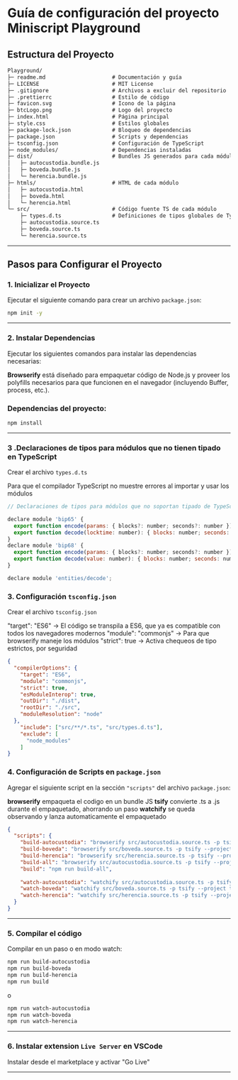 # Guía de configuración del proyecto Miniscript Playground 

## Estructura del Proyecto
```txt
Playground/
├─ readme.md                     # Documentación y guía
├─ LICENSE                       # MIT License
├─ .gitignore                    # Archivos a excluir del repositorio
├─ .prettierrc                   # Estilo de código
├─ favicon.svg                   # Icono de la página 
├─ btcLogo.png                   # Logo del proyecto
├─ index.html                    # Página principal 
├─ style.css                     # Estilos globales 
├─ package-lock.json             # Bloqueo de dependencias 
├─ package.json                  # Scripts y dependencias
├─ tsconfig.json                 # Configuración de TypeScript
├─ node_modules/                 # Dependencias instaladas 
├─ dist/                         # Bundles JS generados para cada módulo
│   ├─ autocustodia.bundle.js    
│   ├─ boveda.bundle.js          
│   └─ herencia.bundle.js        
├─ htmls/                        # HTML de cada módulo
│   ├─ autocustodia.html        
│   ├─ boveda.html              
│   └─ herencia.html             
└─ src/                          # Código fuente TS de cada módulo 
    ├─ types.d.ts                # Definiciones de tipos globales de TypeScript
    ├─ autocustodia.source.ts    
    ├─ boveda.source.ts        
    └─ herencia.source.ts 


```

---

## Pasos para Configurar el Proyecto

### 1. Inicializar el Proyecto
Ejecutar el siguiente comando para crear un archivo `package.json`:
```bash
npm init -y
```

---

### 2. Instalar Dependencias
Ejecutar los siguientes comandos para instalar las dependencias necesarias:

**Browserify** está diseñado para empaquetar código de Node.js y proveer los polyfills necesarios para que funcionen en el navegador (incluyendo Buffer, process, etc.).

### Dependencias del proyecto:
```bash
npm install 
```

---

### 3 .Declaraciones de tipos para módulos que no tienen tipado  en TypeScript

Crear el archivo `types.d.ts`

Para que el compilador TypeScript no muestre errores al importar y usar los módulos 


```js
// Declaraciones de tipos para módulos que no soportan tipado de TypeScript

declare module 'bip65' {
  export function encode(params: { blocks?: number; seconds?: number }): number;
  export function decode(locktime: number): { blocks: number; seconds: number };
}
declare module 'bip68' {
  export function encode(params: { blocks?: number; seconds?: number }): number;
  export function decode(value: number): { blocks: number; seconds: number };
}

declare module 'entities/decode';
```


### 3. Configuración `tsconfig.json` 

Crear el archivo `tsconfig.json` 

"target": "ES6" → El código se transpila a ES6, que ya es compatible con todos los navegadores modernos
"module": "commonjs"  → Para que  browserify maneje los módulos
"strict": true → Activa chequeos de tipo estrictos, por seguridad

```json
{
  "compilerOptions": {
    "target": "ES6",
    "module": "commonjs",
    "strict": true,
    "esModuleInterop": true,
    "outDir": "./dist",
    "rootDir": "./src",
    "moduleResolution": "node"
  },
    "include": ["src/**/*.ts", "src/types.d.ts"],
    "exclude": [
      "node_modules"
    ]
}
```


### 4. Configuración de Scripts en `package.json`

Agregar el siguiente script en la sección `"scripts"` del archivo `package.json`:

**browserify** empaqueta el codigo en un bundle JS
**tsify** convierte .ts a .js durante el empaquetado, ahorrando un paso
**watchify** se queda observando y lanza automaticamente el empaquetado

```json
{
  "scripts": {
    "build-autocustodia": "browserify src/autocustodia.source.ts -p tsify --project tsconfig.json -o dist/autocustodia.bundle.js",
    "build-boveda": "browserify src/boveda.source.ts -p tsify --project tsconfig.json -o dist/boveda.bundle.js",
    "build-herencia": "browserify src/herencia.source.ts -p tsify --project tsconfig.json -o dist/herencia.bundle.js",
    "build-all": "browserify src/autocustodia.source.ts -p tsify --project tsconfig.json -o dist/autocustodia.bundle.js && browserify src/herencia.source.ts -p tsify --project tsconfig.json -o dist/herencia.bundle.js && browserify src/boveda.source.ts -p tsify --project tsconfig.json -o dist/boveda.bundle.js",
    "build": "npm run build-all",
    
    "watch-autocustodia": "watchify src/autocustodia.source.ts -p tsify --project tsconfig.json -o dist/autocustodia.bundle.js --debug --verbose",
    "watch-boveda": "watchify src/boveda.source.ts -p tsify --project tsconfig.json -o dist/boveda.bundle.js --debug --verbose",
    "watch-herencia": "watchify src/herencia.source.ts -p tsify --project tsconfig.json -o dist/herencia.bundle.js --debug --verbose"
  }
}
```

---

### 5. Compilar el código

Compilar en un paso o en modo watch:

```bash
npm run build-autocustodia
npm run build-boveda
npm run build-herencia
npm run build
```
o
```bash
npm run watch-autocustodia
npm run watch-boveda
npm run watch-herencia
```

---


### 6. Instalar extension `Live Server` en VSCode

Instalar desde el marketplace y activar "Go Live"



---

